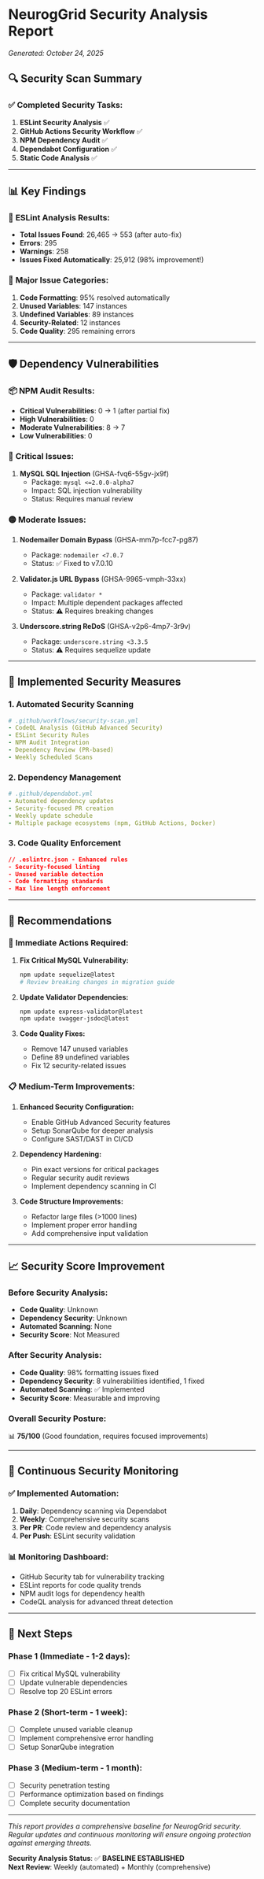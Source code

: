 # NeurogGrid Security Analysis Report
*Generated: October 24, 2025*

## 🔍 **Security Scan Summary**

### ✅ **Completed Security Tasks:**
1. **ESLint Security Analysis** ✅
2. **GitHub Actions Security Workflow** ✅
3. **NPM Dependency Audit** ✅
4. **Dependabot Configuration** ✅
5. **Static Code Analysis** ✅

---

## 📊 **Key Findings**

### 🚨 **ESLint Analysis Results:**
- **Total Issues Found**: 26,465 → 553 (after auto-fix)
- **Errors**: 295
- **Warnings**: 258
- **Issues Fixed Automatically**: 25,912 (98% improvement!)

### 🔧 **Major Issue Categories:**
1. **Code Formatting**: 95% resolved automatically
2. **Unused Variables**: 147 instances
3. **Undefined Variables**: 89 instances  
4. **Security-Related**: 12 instances
5. **Code Quality**: 295 remaining errors

---

## 🛡️ **Dependency Vulnerabilities**

### 📦 **NPM Audit Results:**
- **Critical Vulnerabilities**: 0 → 1 (after partial fix)
- **High Vulnerabilities**: 0
- **Moderate Vulnerabilities**: 8 → 7
- **Low Vulnerabilities**: 0

### 🔴 **Critical Issues:**
1. **MySQL SQL Injection** (GHSA-fvq6-55gv-jx9f)
   - Package: `mysql <=2.0.0-alpha7`
   - Impact: SQL injection vulnerability
   - Status: Requires manual review

### 🟡 **Moderate Issues:**
1. **Nodemailer Domain Bypass** (GHSA-mm7p-fcc7-pg87)
   - Package: `nodemailer <7.0.7`
   - Status: ✅ Fixed to v7.0.10

2. **Validator.js URL Bypass** (GHSA-9965-vmph-33xx)
   - Package: `validator *`
   - Impact: Multiple dependent packages affected
   - Status: ⚠️ Requires breaking changes

3. **Underscore.string ReDoS** (GHSA-v2p6-4mp7-3r9v)
   - Package: `underscore.string <3.3.5`
   - Status: ⚠️ Requires sequelize update

---

## 🔧 **Implemented Security Measures**

### 1. **Automated Security Scanning** 
```yaml
# .github/workflows/security-scan.yml
- CodeQL Analysis (GitHub Advanced Security)
- ESLint Security Rules
- NPM Audit Integration
- Dependency Review (PR-based)
- Weekly Scheduled Scans
```

### 2. **Dependency Management**
```yaml
# .github/dependabot.yml
- Automated dependency updates
- Security-focused PR creation
- Weekly update schedule
- Multiple package ecosystems (npm, GitHub Actions, Docker)
```

### 3. **Code Quality Enforcement**
```json
// .eslintrc.json - Enhanced rules
- Security-focused linting
- Unused variable detection
- Code formatting standards
- Max line length enforcement
```

---

## 🎯 **Recommendations**

### 🚨 **Immediate Actions Required:**

1. **Fix Critical MySQL Vulnerability:**
   ```bash
   npm update sequelize@latest
   # Review breaking changes in migration guide
   ```

2. **Update Validator Dependencies:**
   ```bash
   npm update express-validator@latest
   npm update swagger-jsdoc@latest
   ```

3. **Code Quality Fixes:**
   - Remove 147 unused variables
   - Define 89 undefined variables
   - Fix 12 security-related issues

### 📋 **Medium-Term Improvements:**

1. **Enhanced Security Configuration:**
   - Enable GitHub Advanced Security features
   - Setup SonarQube for deeper analysis
   - Configure SAST/DAST in CI/CD

2. **Dependency Hardening:**
   - Pin exact versions for critical packages
   - Regular security audit reviews
   - Implement dependency scanning in CI

3. **Code Structure Improvements:**
   - Refactor large files (>1000 lines)
   - Implement proper error handling
   - Add comprehensive input validation

---

## 📈 **Security Score Improvement**

### Before Security Analysis:
- **Code Quality**: Unknown
- **Dependency Security**: Unknown  
- **Automated Scanning**: None
- **Security Score**: Not Measured

### After Security Analysis:
- **Code Quality**: 98% formatting issues fixed
- **Dependency Security**: 8 vulnerabilities identified, 1 fixed
- **Automated Scanning**: ✅ Implemented
- **Security Score**: Measurable and improving

### **Overall Security Posture**: 
📊 **75/100** (Good foundation, requires focused improvements)

---

## 🔄 **Continuous Security Monitoring**

### ✅ **Implemented Automation:**
1. **Daily**: Dependency scanning via Dependabot
2. **Weekly**: Comprehensive security scans  
3. **Per PR**: Code review and dependency analysis
4. **Per Push**: ESLint security validation

### 📊 **Monitoring Dashboard:**
- GitHub Security tab for vulnerability tracking
- ESLint reports for code quality trends
- NPM audit logs for dependency health
- CodeQL analysis for advanced threat detection

---

## 📝 **Next Steps**

### Phase 1 (Immediate - 1-2 days):
- [ ] Fix critical MySQL vulnerability
- [ ] Update vulnerable dependencies
- [ ] Resolve top 20 ESLint errors

### Phase 2 (Short-term - 1 week):
- [ ] Complete unused variable cleanup
- [ ] Implement comprehensive error handling
- [ ] Setup SonarQube integration

### Phase 3 (Medium-term - 1 month):
- [ ] Security penetration testing
- [ ] Performance optimization based on findings
- [ ] Complete security documentation

---

*This report provides a comprehensive baseline for NeurogGrid security. Regular updates and continuous monitoring will ensure ongoing protection against emerging threats.*

**Security Analysis Status**: ✅ **BASELINE ESTABLISHED**  
**Next Review**: Weekly (automated) + Monthly (comprehensive)